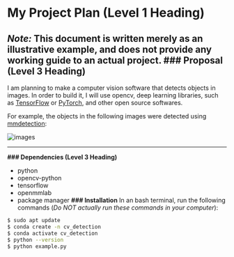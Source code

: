 # My Project Plan (Level 1 Heading)
***Note:*** This document is written merely as an illustrative example, and does not provide any working guide to an actual project.
**### Proposal (Level 3 Heading)**
---

I am planning to make a computer vision software that detects objects in images.
In order to build it, I will use opencv, deep learning libraries, such as [TensorFlow](https://www.tensorflow.org/?hl=ko) or [PyTorch](https://pytorch.org/), and other open source softwares.

For example, the objects in the following images were detected using [mmdetection](https://github.com/open-mmlab/mmdetection):

![images](https://user-images.githubusercontent.com/12907710/137271636-56ba1cd2-b110-4812-8221-b4c120320aa9.png)

---
**### Dependencies (Level 3 Heading)**
- python
- opencv-python
- tensorflow
- openmmlab
- package manager
**### Installation**
In an bash terminal, run the following commands (*Do NOT actually run these commands in your computer*):
```sh
$ sudo apt update
$ conda create -n cv_detection
$ conda activate cv_detection
$ python --version
$ python example.py
```
